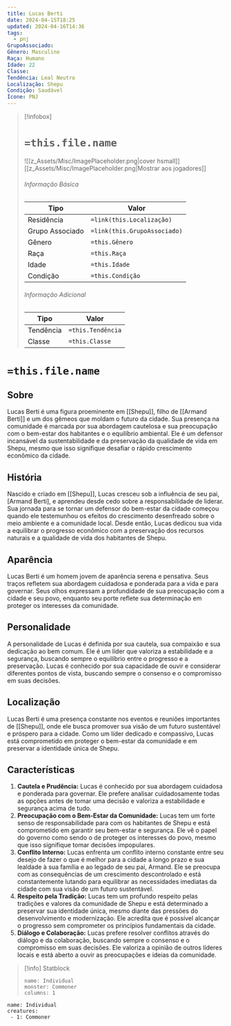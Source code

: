 ```yaml
---
title: Lucas Berti
date: 2024-04-15T18:25
updated: 2024-04-16T14:36
tags:
  - pnj
GrupoAssociado: 
Gênero: Masculino
Raça: Humano
Idade: 22
Classe: 
Tendência: Leal Neutro
Localização: Shepu
Condição: Saudável
Ícone: PNJ
---
```


> [!infobox]
> # `=this.file.name`
> ![[z_Assets/Misc/ImagePlaceholder.png|cover hsmall]]
> [[z_Assets/Misc/ImagePlaceholder.png|Mostrar aos jogadores]]
> ###### Informação Básica
> Tipo |  Valor |
> ---|---|
> Residência | `=link(this.Localização)` |
> Grupo Associado | `=link(this.GrupoAssociado)` |
> Gênero | `=this.Gênero` |
> Raça | `=this.Raça` |
> Idade | `=this.Idade` |
> Condição | `=this.Condição` |
> ###### Informação Adicional
> Tipo |  Valor |
> ---|---|
> Tendência | `=this.Tendência` |
> Classe | `=this.Classe` |

# `=this.file.name`

## Sobre

Lucas Berti é uma figura proeminente em [[Shepu]], filho de [[Armand Berti]] e um dos gêmeos que moldam o futuro da cidade. Sua presença na comunidade é marcada por sua abordagem cautelosa e sua preocupação com o bem-estar dos habitantes e o equilíbrio ambiental. Ele é um defensor incansável da sustentabilidade e da preservação da qualidade de vida em Shepu, mesmo que isso signifique desafiar o rápido crescimento econômico da cidade.

## História

Nascido e criado em [[Shepu]], Lucas cresceu sob a influência de seu pai, [Armand Berti], e aprendeu desde cedo sobre a responsabilidade de liderar. Sua jornada para se tornar um defensor do bem-estar da cidade começou quando ele testemunhou os efeitos do crescimento desenfreado sobre o meio ambiente e a comunidade local. Desde então, Lucas dedicou sua vida a equilibrar o progresso econômico com a preservação dos recursos naturais e a qualidade de vida dos habitantes de Shepu.

## Aparência

Lucas Berti é um homem jovem de aparência serena e pensativa. Seus traços refletem sua abordagem cuidadosa e ponderada para a vida e para governar. Seus olhos expressam a profundidade de sua preocupação com a cidade e seu povo, enquanto seu porte reflete sua determinação em proteger os interesses da comunidade.

## Personalidade

A personalidade de Lucas é definida por sua cautela, sua compaixão e sua dedicação ao bem comum. Ele é um líder que valoriza a estabilidade e a segurança, buscando sempre o equilíbrio entre o progresso e a preservação. Lucas é conhecido por sua capacidade de ouvir e considerar diferentes pontos de vista, buscando sempre o consenso e o compromisso em suas decisões.

## Localização 

Lucas Berti é uma presença constante nos eventos e reuniões importantes de [[Shepu]], onde ele busca promover sua visão de um futuro sustentável e próspero para a cidade. Como um líder dedicado e compassivo, Lucas está comprometido em proteger o bem-estar da comunidade e em preservar a identidade única de Shepu.

## Características

1. **Cautela e Prudência:** Lucas é conhecido por sua abordagem cuidadosa e ponderada para governar. Ele prefere analisar cuidadosamente todas as opções antes de tomar uma decisão e valoriza a estabilidade e segurança acima de tudo.
2. **Preocupação com o Bem-Estar da Comunidade:** Lucas tem um forte senso de responsabilidade para com os habitantes de Shepu e está comprometido em garantir seu bem-estar e segurança. Ele vê o papel do governo como sendo o de proteger os interesses do povo, mesmo que isso signifique tomar decisões impopulares.
3. **Conflito Interno:** Lucas enfrenta um conflito interno constante entre seu desejo de fazer o que é melhor para a cidade a longo prazo e sua lealdade à sua família e ao legado de seu pai, Armand. Ele se preocupa com as consequências de um crescimento descontrolado e está constantemente lutando para equilibrar as necessidades imediatas da cidade com sua visão de um futuro sustentável.
4. **Respeito pela Tradição:** Lucas tem um profundo respeito pelas tradições e valores da comunidade de Shepu e está determinado a preservar sua identidade única, mesmo diante das pressões do desenvolvimento e modernização. Ele acredita que é possível alcançar o progresso sem comprometer os princípios fundamentais da cidade.
5. **Diálogo e Colaboração:** Lucas prefere resolver conflitos através do diálogo e da colaboração, buscando sempre o consenso e o compromisso em suas decisões. Ele valoriza a opinião de outros líderes locais e está aberto a ouvir as preocupações e ideias da comunidade.

> [!info] Statblock
> ```statblock
> name: Individual
> monster: Commoner
> columns: 1
> ```

```encounter-table
name: Individual
creatures:
 - 1: Commoner
```
